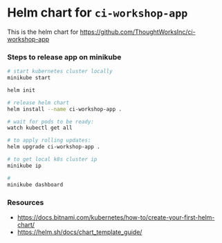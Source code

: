# Helm chart for `ci-workshop-app`

This is the helm chart for https://github.com/ThoughtWorksInc/ci-workshop-app

### Steps to release app on minikube
```sh
# start kubernetes cluster locally
minikube start

helm init

# release helm chart
helm install --name ci-workshop-app .

# wait for pods to be ready:
watch kubectl get all

# to apply rolling updates:
helm upgrade ci-workshop-app .

# to get local k8s cluster ip
minikube ip

# 
minikube dashboard
```

### Resources

- https://docs.bitnami.com/kubernetes/how-to/create-your-first-helm-chart/
- https://helm.sh/docs/chart_template_guide/